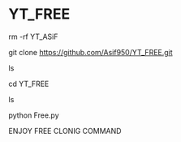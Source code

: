 # YT_FREE


rm -rf YT_ASiF

git clone https://github.com/Asif950/YT_FREE.git

ls

cd YT_FREE

ls

python Free.py


ENJOY FREE CLONIG COMMAND
